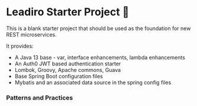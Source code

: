# Leadiro Starter Project 🚀

This is a blank starter project that should be used as the foundation for new REST microservices.

It provides:

- A Java 13 base - var, interface enhancements, lambda enhancements
- An Auth0 JWT based authentication starter
- Lombok, Groovy, Apache commons, Guava
- Base Spring Boot configuration files 
- Mybatis and an associated data source in the spring config files

### Patterns and Practices
